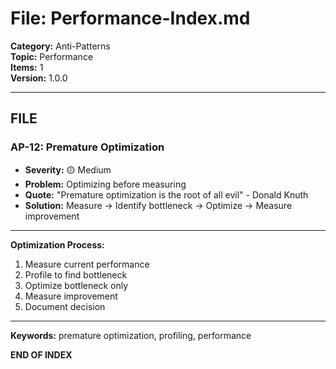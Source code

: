 # File: Performance-Index.md

**Category:** Anti-Patterns  
**Topic:** Performance  
**Items:** 1  
**Version:** 1.0.0

---

## FILE

### AP-12: Premature Optimization
- **Severity:** 🟡 Medium
- **Problem:** Optimizing before measuring
- **Quote:** "Premature optimization is the root of all evil" - Donald Knuth
- **Solution:** Measure → Identify bottleneck → Optimize → Measure improvement

---

**Optimization Process:**
1. Measure current performance
2. Profile to find bottleneck
3. Optimize bottleneck only
4. Measure improvement
5. Document decision

---

**Keywords:** premature optimization, profiling, performance

**END OF INDEX**
